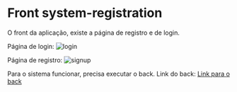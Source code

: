 # Front system-registration
O front da aplicação, existe a página de registro e de login.

Página de login:
<img src="https://i.imgur.com/U0SlzzF.png" alt="login"/>


Página de registro:
<img src="https://i.imgur.com/g0GVvl0.png" alt="signup">

Para o sistema funcionar, precisa executar o back.
Link do back:
<a href="https://github.com/silasms/back-registration">Link para o back</a>